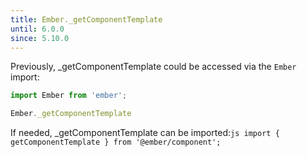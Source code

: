 ```yaml
---
title: Ember._getComponentTemplate
until: 6.0.0
since: 5.10.0
---
```



Previously, _getComponentTemplate could be accessed via the `Ember` import:
```js
import Ember from 'ember';

Ember._getComponentTemplate
```

 If needed, _getComponentTemplate can be imported:```js
import { getComponentTemplate } from '@ember/component';```
